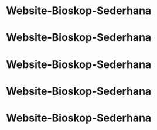 # Website-Bioskop-Sederhana
# Website-Bioskop-Sederhana
# Website-Bioskop-Sederhana
# Website-Bioskop-Sederhana
# Website-Bioskop-Sederhana
